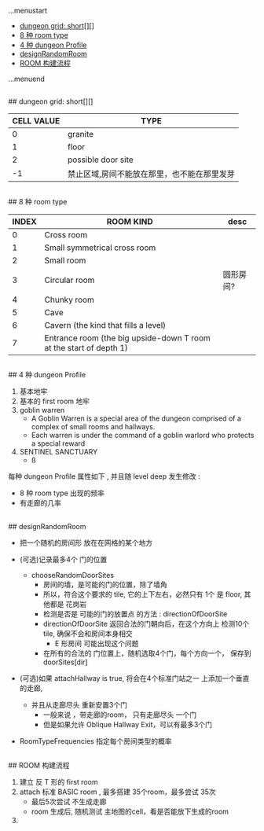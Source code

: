 ...menustart

 - [dungeon grid:  short\[\]\[\]](#10df90b45c7197ec6a3b41830e711272)
 - [8 种 room type](#613d5eda83a93341aa4af1d532915ace)
 - [4 种 dungeon Profile](#31c4a6f18acb8397634b67978b7b6398)
 - [designRandomRoom](#20ebe4265fa72799ee79717e0be19438)
 - [ROOM 构建流程](#bb168d2d6231793ce94f3c1ff263d3f6)

...menuend




<h2 id="10df90b45c7197ec6a3b41830e711272"></h2>
## dungeon grid:  short[][]

CELL VALUE | TYPE
--- | ---
0 | granite
1 | floor
2 | possible door site
-1 | 禁止区域,房间不能放在那里，也不能在那里发芽



<h2 id="613d5eda83a93341aa4af1d532915ace"></h2>
## 8 种 room type 

 INDEX | ROOM KIND | desc
 --- | --- | ---
 0 | Cross room
 1 | Small symmetrical cross room
 2 | Small room
 3 | Circular room | 圆形房间?
 4 | Chunky room  | 
 5 | Cave 	
 6 | Cavern (the kind that fills a level)
 7 | Entrance room (the big upside-down T room at the start of depth 1)



<h2 id="31c4a6f18acb8397634b67978b7b6398"></h2>
## 4 种 dungeon Profile

 1. 基本地牢
 2. 基本的 first room 地牢
 3. goblin warren
 	- A Goblin Warren is a special area of the dungeon comprised of a complex of small rooms and hallways.
 	- Each warren is under the command of a goblin warlord who protects a special reward
 4. SENTINEL SANCTUARY
 	- ß

每种 dungeon Profile 属性如下 , 并且随 level deep 发生修改 :

 - 8 种 room type 出现的频率
 - 有走廊的几率


<h2 id="20ebe4265fa72799ee79717e0be19438"></h2>
## designRandomRoom

 - 把一个随机的房间形 放在在网格的某个地方
 - (可选)记录最多4个 门的位置
 	- chooseRandomDoorSites
 		- 房间的墙，是可能的门的位置，除了墙角
    	- 所以，符合这个要求的 tile, 它的上下左右，必然只有 1个 是 floor, 其他都是 花岗岩
    	- 检测是否是 可能的门的放置点 的方法 : directionOfDoorSite
    	- directionOfDoorSite 返回合法的门朝向后，在这个方向上 检测10个tile, 确保不会和房间本身相交
    		- E 形房间 可能出现这个问题
    	- 在所有的合法的 门位置上，随机选取4个门，每个方向一个， 保存到 doorSites[dir]

 - (可选)如果 attachHallway is true, 将会在4个标准门站之一 上添加一个垂直的走廊, 
 	- 并且从走廊尽头 重新安置3个门
 		- 一般来说 ，带走廊的room， 只有走廊尽头 一个门
 		- 但是如果允许 Oblique Hallway Exit，可以有最多3个门
 - RoomTypeFrequencies  指定每个房间类型的概率


<h2 id="bb168d2d6231793ce94f3c1ff263d3f6"></h2>
## ROOM 构建流程

 1. 建立 反 T 形的 first room
 2. attach 标准 BASIC room , 最多搭建 35个room，最多尝试 35次
 	- 最后5次尝试 不生成走廊
 	- room 生成后, 随机测试 主地图的cell，看是否能放下生成的room
 3. 








